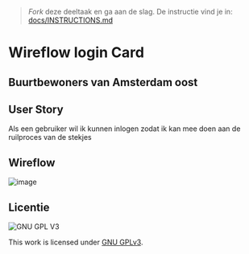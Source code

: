> _Fork_ deze deeltaak en ga aan de slag. De instructie vind je in: [docs/INSTRUCTIONS.md](docs/INSTRUCTIONS.md)

#  Wireflow login Card 
<!-- Geef je opdracht een titel en schrijf in één zin wat het is -->

## Buurtbewoners van Amsterdam oost
<!-- Het is duidelijk wie de gebruiker is -->

## User Story
Als een gebruiker wil ik kunnen inlogen zodat ik kan mee doen aan de ruilproces van de stekjes 
<!-- Er is een User Story geschreven van de interactie -->

## Wireflow
![image](https://user-images.githubusercontent.com/54691201/206686373-4dd229fe-28cc-4754-a134-7f047f6bd646.png)

<!-- Toon de wireflow -->

 

## Licentie

![GNU GPL V3](https://www.gnu.org/graphics/gplv3-127x51.png)

This work is licensed under [GNU GPLv3](./LICENSE).
